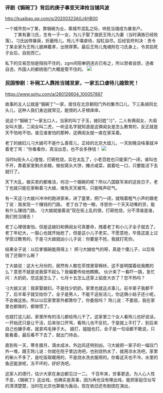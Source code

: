 ### 评剧《锔碗丁》背后的庚子事变天津抢当铺风波
http://kuaibao.qq.com/s/20200323A0J4HB00

一个城市贫m丁某，靠锔碗为业，乘城市混乱之际，哄抢当铺成为暴发户。
　　丁某有妻刁氏，生有一子一女，为儿子娶了旗民王玲儿为妻（当时满族已经败落）。刁氏凶悍暴戾，折磨玲儿，玲儿不堪虐待，投缸自尽。后经官府判决：责令丁某全家为王玲儿披麻戴孝，出殡厚葬。最后王玲儿鬼魂附在刁氏身上，令其掐死子女后，自扼而亡。

私下的交易恐怕是阻挡不住的，zgm间阳奉阴违古已有之，所以禁者自禁，违者自违，外国人的都统衙门大概是管不住的。
![](http://inews.gtimg.com/newsapp_bt/0/11487503482/1000)

### 民国惨剧：补碗工人靠抢当铺发家，一家五口虐待儿媳致死！
https://www.sohu.com/a/260126604_100057887

故事的主人公就是“锔碗丁”一家，居住在北京朝阳门外的集市口儿，下三条胡同北头儿，这种人我们身边就常见，能恨的人牙根痒痒，

说这个“锔碗丁”一家五口人，当家的叫丁子玉，媳妇姓“刁”，二人有俩闺女，大闺女叫大狼，二闺女叫二虎，一听这名字就知道是这俩闺女是怎么教育的，反正就是天不怕地不怕，谁见谁害怕的那种，这俩闺女就一直在家呆着。

老丁的媳妇儿刁大娘可不是什么善茬儿，正经的北京大妞儿，一天到晚没啥事就冲着老丁骂：“你看看你，真没出息，也不会多挣钱！
![](http://5b0988e595225.cdn.sohucs.com/images/20181017/2eff94340aa343adb4d6fc29366b7163.jpeg)

当时bj街头人心惶惶，打砸抢烧，实在太乱了，小老百姓也只能家门一闭，谁叫也不开，靠着家里剩点余粮，做些窝头大饼，腌点咸菜，就着吃一口，只要能活下去就行了。

天下大乱，做买卖的都难活，何况一个锔碗的呢？所以八国联军来的这些日子，老丁也就只能在家瞅着刁大娘，难免天天被骂，只能唉声叹气。

有一天这刁大娘兴冲冲的跑进家来，进了屋里，把门一闭，就喘着粗气小声的跟老丁说：我发现一个赚钱的门路。
老丁白了他一眼，寻思你一个天天动嘴的货，能有什么赚钱门路。
刁大娘就接着说“现在街上乱的很，打砸抢烧，分不清谁是谁，我们抢当铺去！

老丁心理很害怕，但是这媳妇和俩闺女可真要命，拽着老丁和小儿子全子就去了。老丁年纪大，一狠心也就开始抢了，但是这小儿子老实，不愿意抢，毕竟这是上过学受过教育的，于是刁大娘就凶小儿子说：你要是不抢，我就打死你。

结果全子说：以后爹锔碗能用得上！
把刁大娘给气的呀，真是个傻儿子，以后有钱了还锔什么碗？

丁大娘说：这大七月份的，居然有人敢在茶馆里穿棉袄，这不是明摆着给我瞧的么？意思不就是说我穿不起么？我偏要传给他瞧瞧。
伙计来了一看吓一跳，急忙问：大奶奶，您这是怎么了，七月十五怎么还穿上貂皮大衣了？您不热吗？

刁大娘又说：我家娶媳妇，不是找少奶奶，家里也就这点事儿，前半辈子我都干了，后半辈子就交给你了。全子是男人，不能干这些活儿，你这俩小姑子还小呢，不会做这些。所以以后家里家外都靠你了，你委屈吗？
玲儿说：不委屈，我在家里也都做的，都做惯了。

也就打这儿起，家里所有的活儿都给玲儿干了。这家里三个女人看玲儿也好说话，一开始还只是让干活，后来张口开骂，看玲儿也不反抗，于是就上手打了，到后来自己也嫌手疼，就拿鸡毛掸子大。
娘打，姐姐也打。全子是一句话都不敢说，只能看着，最后看不下去了，就出门待会。

直到有一天，寒冬腊月，滴水成冰，外边风还特别凶。刁大娘把一家子的一幅往门外一堆，跟王玲儿说：你就在院子里边洗吧，也别烧热水了，就用凉水洗吧，家里的柴火不多了，是吃饭取暖用的，不是烧水洗衣服用的。你看这天也不冷，水里的鱼还能游呢，冻不坏的，好好洗吧。

这家人的德行，估计大家在身边都见过一二。
千百年来，世事更迭，为人心人性不变，《锔碗丁》这出戏，也确实是真事，因为再也没有哪出戏，能把家庭住址写的清清楚楚，当时在北京也算极为轰动，现在依旧还有剧团在演出，
